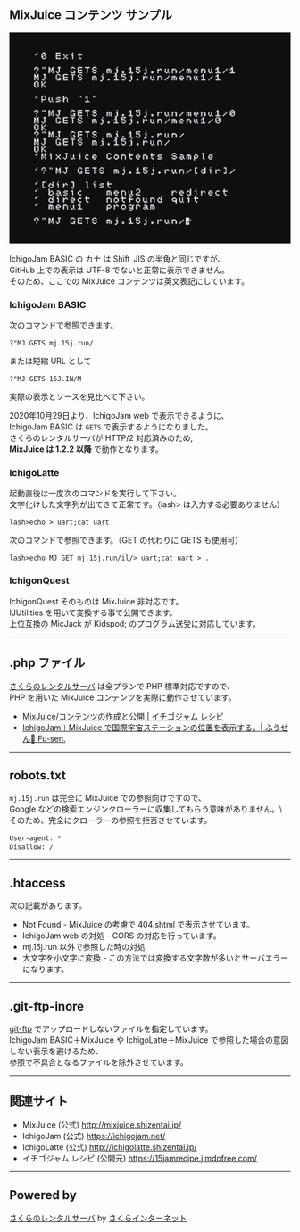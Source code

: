 ## MixJuice コンテンツ サンプル

![画面表示](/screenshot.jpg)

IchigoJam BASIC の カナ は Shift_JIS の半角と同じですが、\
GitHub 上での表示は UTF-8 でないと正常に表示できません。\
そのため、ここでの MixJuice コンテンツは英文表記にしています。

### IchigoJam BASIC

次のコマンドで参照できます。

```
?"MJ GETS mj.15j.run/
```

または短縮 URL として

```
?"MJ GETS 15J.IN/M
```

実際の表示とソースを見比べて下さい。

2020年10月29日より、IchigoJam web で表示できるように、\
IchigoJam BASIC は `GETS` で表示するようになりました。\
さくらのレンタルサーバが HTTP/2 対応済みのため,\
**MixJuice は 1.2.2 以降** で動作となります。

### IchigoLatte

起動直後は一度次のコマンドを実行して下さい。\
文字化けした文字列が出てきて正常です。（lash> は入力する必要ありません）

```
lash>echo > uart;cat uart
```

次のコマンドで参照できます。（GET の代わりに GETS も使用可）

```
lash>echo MJ GET mj.15j.run/il/> uart;cat uart > .
```

### IchigonQuest

IchigonQuest そのものは MixJuice 非対応です。\
IJUtilities を用いて変換する事で公開できます。\
上位互換の MicJack が Kidspod; のプログラム送受に対応しています。

___

## .php ファイル

[さくらのレンタルサーバ](https://www.sakura.ne.jp/) は全プランで PHP 標準対応ですので、\
PHP を用いた MixJuice コンテンツを実際に動作させています。

- [MixJuice/コンテンツの作成と公開 | イチゴジャム レシピ](https://15jamrecipe.jimdofree.com/mixjuice/%E3%82%B3%E3%83%B3%E3%83%86%E3%83%B3%E3%83%84%E3%81%AE%E4%BD%9C%E6%88%90%E3%81%A8%E5%85%AC%E9%96%8B/)
- [IchigoJam＋MixJuice で国際宇宙ステーションの位置を表示する。| ふうせん🎈 Fu-sen.](https://blog.balloon.im/2020/12/ichigojammixjuice-%E3%81%A7%E5%9B%BD%E9%9A%9B%E5%AE%87%E5%AE%99%E3%82%B9%E3%83%86%E3%83%BC%E3%82%B7%E3%83%A7%E3%83%B3%E3%81%AE%E4%BD%8D%E7%BD%AE%E3%82%92%E8%A1%A8%E7%A4%BA%E3%81%99%E3%82%8B/)

___

## robots.txt

`mj.15j.run` は完全に MixJuice での参照向けですので、\
Google などの検索エンジンクローラーに収集してもらう意味がありません。\\
そのため、完全にクローラーの参照を拒否させています。

```
User-agent: *
Disallow: /
```

___

## .htaccess

次の記載があります。

- Not Found - MixJuice の考慮で 404.shtml で表示させています。
- IchigoJam web の対処 - CORS の対応を行っています。
- mj.15j.run 以外で参照した時の対処
- 大文字を小文字に変換 - この方法では変換する文字数が多いとサーバエラーになります。


___

## .git-ftp-inore

[git-ftp](https://github.com/git-ftp/git-ftp) でアップロードしないファイルを指定しています。\
IchigoJam BASIC＋MixJuice や IchigoLatte＋MixJuice で参照した場合の意図しない表示を避けるため、\
参照で不具合となるファイルを除外させています。

___

## 関連サイト

* MixJuice (公式) http://mixjuice.shizentai.jp/
* IchigoJam (公式) https://ichigojam.net/
* IchigoLatte (公式) http://ichigolatte.shizentai.jp/
* イチゴジャム レシピ (公開元) https://15jamrecipe.jimdofree.com/

___

## Powered by

[さくらのレンタルサーバ](https://www.sakura.ne.jp/) by [さくらインターネット](https://www.sakura.ad.jp/)
